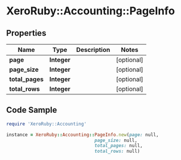 # XeroRuby::Accounting::PageInfo

## Properties

Name | Type | Description | Notes
------------ | ------------- | ------------- | -------------
**page** | **Integer** |  | [optional] 
**page_size** | **Integer** |  | [optional] 
**total_pages** | **Integer** |  | [optional] 
**total_rows** | **Integer** |  | [optional] 

## Code Sample

```ruby
require 'XeroRuby::Accounting'

instance = XeroRuby::Accounting::PageInfo.new(page: null,
                                 page_size: null,
                                 total_pages: null,
                                 total_rows: null)
```


